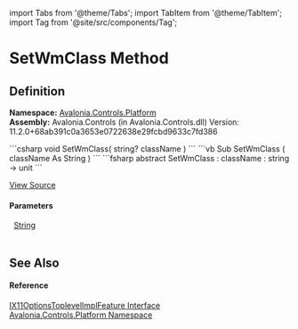 import Tabs from '@theme/Tabs'; 
import TabItem from '@theme/TabItem'; 
import Tag from '@site/src/components/Tag'; 

# SetWmClass Method




## Definition
**Namespace:** <a href="N_Avalonia_Controls_Platform">Avalonia.Controls.Platform</a>  
**Assembly:** Avalonia.Controls (in Avalonia.Controls.dll) Version: 11.2.0+68ab391c0a3653e0722638e29fcbd9633c7fd386

<Tabs groupId="api-code-preview">
<TabItem value="csharp" label="C#">
```csharp
void SetWmClass(
	string? className
)
```
</TabItem>
<TabItem value="vb" label="VB">
```vb
Sub SetWmClass ( 
	className As String
)
```
</TabItem>
<TabItem value="fsharp" label="F#">
```fsharp
abstract SetWmClass : 
        className : string -> unit 
```
</TabItem>
</Tabs>



<a href="https://github.com/AvaloniaUI/Avalonia/tree/master/srcAvalonia.Controls/Platform/IX11OptionsToplevelImplFeature.cs" title="View the source code">View Source</a>



#### Parameters
<dl><dt>  <a href="https://learn.microsoft.com/dotnet/api/system.string" target="_blank" rel="noopener noreferrer">String</a></dt><dd> </dd></dl>

## See Also


#### Reference
<a href="T_Avalonia_Controls_Platform_IX11OptionsToplevelImplFeature">IX11OptionsToplevelImplFeature Interface</a>  
<a href="N_Avalonia_Controls_Platform">Avalonia.Controls.Platform Namespace</a>  
